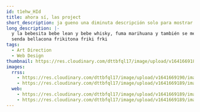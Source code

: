 ```yaml
---
id: t1ehw_HId
title: ahora sí, las project
short_description: ja gueno una diminuta descripción solo para mostrar
long_description: |-
  y la bebesita bebe lean y bebe whisky, fuma marihuana y también se mete cripy
  senda bellacona frikitona friki frki
tags:
  - Art Direction
  - Web Design
thumbnail: https://res.cloudinary.com/dttbfql17/image/upload/v1641669189/image3_m6vnmv.jpg
images:
  rrss:
    - https://res.cloudinary.com/dttbfql17/image/upload/v1641669190/image1_fszaxx.jpg
    - https://res.cloudinary.com/dttbfql17/image/upload/v1641669189/image2_varbi0.jpg
  web:
    - https://res.cloudinary.com/dttbfql17/image/upload/v1641669189/image2_varbi0.jpg
    - https://res.cloudinary.com/dttbfql17/image/upload/v1641669189/image3_m6vnmv.jpg
---
```

